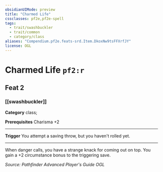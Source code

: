 ```yaml
---
obsidianUIMode: preview
title: "Charmed Life"
cssclasses: pf2e,pf2e-spell
tags:
  - trait/swashbuckler
  - trait/common
  - category/class
aliases: "Compendium.pf2e.feats-srd.Item.DkoxNw9tsFFXrfJY"
license: OGL
---
```

# Charmed Life `pf2:r`
## Feat 2
### [[swashbuckler]]

**Category** class; 



**Prerequisites** Charisma +2
* * *
**Trigger** You attempt a saving throw, but you haven't rolled yet.

* * *

When danger calls, you have a strange knack for coming out on top. You gain a +2 circumstance bonus to the triggering save.

*Source: Pathfinder Advanced Player's Guide*
*OGL*
